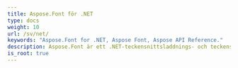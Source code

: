 ```yaml
---
title: Aspose.Font för .NET
type: docs
weight: 10
url: /sv/net/
keywords: "Aspose.Font for .NET, Aspose Font, Aspose API Reference."
description: Aspose.Font är ett .NET-teckensnittsladdnings- och teckensnittsbibliotek. Det stöder flera teckensnittsformat som TrueType (med TrueType-samlingar), CFF, OpenType och Type1.
is_root: true
---
```

